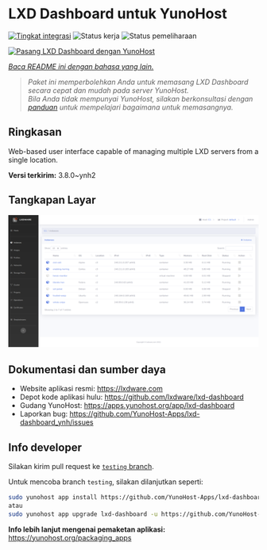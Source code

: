 <!--
N.B.: README ini dibuat secara otomatis oleh <https://github.com/YunoHost/apps/tree/master/tools/readme_generator>
Ini TIDAK boleh diedit dengan tangan.
-->

# LXD Dashboard untuk YunoHost

[![Tingkat integrasi](https://dash.yunohost.org/integration/lxd-dashboard.svg)](https://ci-apps.yunohost.org/ci/apps/lxd-dashboard/) ![Status kerja](https://ci-apps.yunohost.org/ci/badges/lxd-dashboard.status.svg) ![Status pemeliharaan](https://ci-apps.yunohost.org/ci/badges/lxd-dashboard.maintain.svg)

[![Pasang LXD Dashboard dengan YunoHost](https://install-app.yunohost.org/install-with-yunohost.svg)](https://install-app.yunohost.org/?app=lxd-dashboard)

*[Baca README ini dengan bahasa yang lain.](./ALL_README.md)*

> *Paket ini memperbolehkan Anda untuk memasang LXD Dashboard secara cepat dan mudah pada server YunoHost.*  
> *Bila Anda tidak mempunyai YunoHost, silakan berkonsultasi dengan [panduan](https://yunohost.org/install) untuk mempelajari bagaimana untuk memasangnya.*

## Ringkasan

Web-based user interface capable of managing multiple LXD servers from a single location.


**Versi terkirim:** 3.8.0~ynh2

## Tangkapan Layar

![Tangkapan Layar pada LXD Dashboard](./doc/screenshots/screenshot01.png)

## Dokumentasi dan sumber daya

- Website aplikasi resmi: <https://lxdware.com>
- Depot kode aplikasi hulu: <https://github.com/lxdware/lxd-dashboard>
- Gudang YunoHost: <https://apps.yunohost.org/app/lxd-dashboard>
- Laporkan bug: <https://github.com/YunoHost-Apps/lxd-dashboard_ynh/issues>

## Info developer

Silakan kirim pull request ke [`testing` branch](https://github.com/YunoHost-Apps/lxd-dashboard_ynh/tree/testing).

Untuk mencoba branch `testing`, silakan dilanjutkan seperti:

```bash
sudo yunohost app install https://github.com/YunoHost-Apps/lxd-dashboard_ynh/tree/testing --debug
atau
sudo yunohost app upgrade lxd-dashboard -u https://github.com/YunoHost-Apps/lxd-dashboard_ynh/tree/testing --debug
```

**Info lebih lanjut mengenai pemaketan aplikasi:** <https://yunohost.org/packaging_apps>
